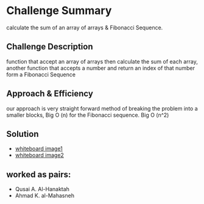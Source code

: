 # Challenge Summary
 calculate the sum of an array of arrays & Fibonacci Sequence.

## Challenge Description

function that accept an array of arrays then calculate the sum of each array, another function that accepts a number and return an index of that number form a Fibonacci Sequence

## Approach & Efficiency
our approach is very straight forward method of breaking the problem into a smaller blocks, 
Big O (n) for the Fibonacci sequence.
Big O (n^2)

## Solution
- [whiteboard image1](assets/Mock-Interviews-FibonacciSequence.jpg)
- [whiteboard image2](assets/Mock-Interviews-sumArray.jpg)

## worked as pairs: 
- Qusai A. Al-Hanaktah
- Ahmad K. al-Mahasneh